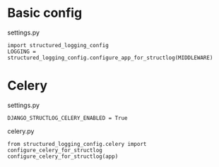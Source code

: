 # Basic config

settings.py

```
import structured_logging_config
LOGGING = structured_logging_config.configure_app_for_structlog(MIDDLEWARE)
```

# Celery

settings.py

```
DJANGO_STRUCTLOG_CELERY_ENABLED = True
```

celery.py

```
from structured_logging_config.celery import configure_celery_for_structlog
configure_celery_for_structlog(app)
```
